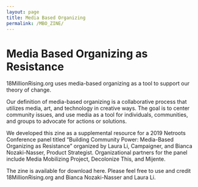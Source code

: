 ```yaml
---
layout: page
title: Media Based Organizing 
permalink: /MBO_ZINE/
---
```

# Media Based Organizing as Resistance

18MillionRising.org uses media-based organizing as a tool to support our theory of change. 

Our definition of media-based organizing is a collaborative process that utilizes media, art, and technology in creative ways. The goal is to center community issues, and use media as a tool for individuals, communities, and groups to advocate for actions or solutions. 

We developed this zine as a supplemental resource for a 2019 Netroots Conference panel titled “Building Community Power: Media-Based Organizing as Resistance” organized by Laura Li, Campaigner, and Bianca Nozaki-Nasser, Product Strategist. Organizational partners for the panel include Media Mobilizing Project, Decolonize This, and Mijente. 

The zine is available for download here. Please feel free to use and credit 18MillionRising.org and Bianca Nozaki-Nasser and Laura Li. 
